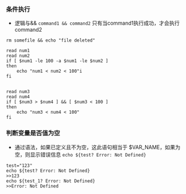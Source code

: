 ### 条件执行  

- 逻辑与&& 
`command1 && command2` 只有当command1执行成功，才会执行command2  
 

```shell
rm somefile && echo "file deleted"  

read num1
read num2
if [ $num1 -le 100 -a $num1 -le $num2 ]
then 
	echo "num1 < num2 < 100"i
fi


read num3
read num4
if [ $num3 > $num4 ] && [ $num3 < 100 ]
then
	echo "num3 < num4 < 100"
fi
```


### 判断变量是否值为空  
- 通过语法，如果已定义且不为空，这此语句相当于 $VAR_NAME，如果为空，则显示错误信息
`echo ${test? Error: Not Defined}`  
```shell
test="123"
echo ${test? Error: Not Defined}
>>123
echo ${test_1? Error: Not Defined}
>>Error: Not Defined

```